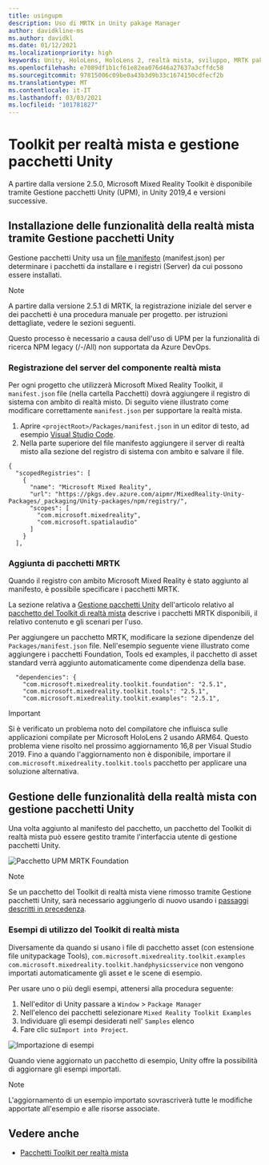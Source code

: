 ```yaml
---
title: usingupm
description: Uso di MRTK in Unity pakage Manager
author: davidkline-ms
ms.author: davidkl
ms.date: 01/12/2021
ms.localizationpriority: high
keywords: Unity, HoloLens, HoloLens 2, realtà mista, sviluppo, MRTK pakages,
ms.openlocfilehash: e7089df1b1cf61e82ea076d46a27637a3cffdc58
ms.sourcegitcommit: 97815006c09be0a43b3d9b33c1674150cdfecf2b
ms.translationtype: MT
ms.contentlocale: it-IT
ms.lasthandoff: 03/03/2021
ms.locfileid: "101781827"
---
```

# <a name="mixed-reality-toolkit-and-unity-package-manager"></a>Toolkit per realtà mista e gestione pacchetti Unity

A partire dalla versione 2.5.0, Microsoft Mixed Reality Toolkit è disponibile tramite Gestione pacchetti Unity (UPM), in Unity 2019,4 e versioni successive.

## <a name="installing-mixed-reality-features-using-the-unity-package-manager"></a>Installazione delle funzionalità della realtà mista tramite Gestione pacchetti Unity

Gestione pacchetti Unity usa un [file manifesto](https://docs.unity3d.com/Manual/upm-manifestPkg.html) (manifest.json) per determinare i pacchetti da installare e i registri (Server) da cui possono essere installati.

> [!Note]
> A partire dalla versione 2.5.1 di MRTK, la registrazione iniziale del server e dei pacchetti è una procedura manuale per progetto. per istruzioni dettagliate, vedere le sezioni seguenti.
>
> Questo processo è necessario a causa dell'uso di UPM per la funzionalità di ricerca NPM legacy (/-/All) non supportata da Azure DevOps.

### <a name="registering-the-mixed-reality-component-server"></a>Registrazione del server del componente realtà mista

Per ogni progetto che utilizzerà Microsoft Mixed Reality Toolkit, il `manifest.json` file (nella cartella Pacchetti) dovrà aggiungere il registro di sistema con ambito di realtà misto. Di seguito viene illustrato come modificare correttamente `manifest.json` per supportare la realtà mista.

1. Aprire `<projectRoot>/Packages/manifest.json` in un editor di testo, ad esempio [Visual Studio Code](https://code.visualstudio.com/).
1. Nella parte superiore del file manifesto aggiungere il server di realtà misto alla sezione del registro di sistema con ambito e salvare il file.

```
{
  "scopedRegistries": [
    {
      "name": "Microsoft Mixed Reality",
      "url": "https://pkgs.dev.azure.com/aipmr/MixedReality-Unity-Packages/_packaging/Unity-packages/npm/registry/",
      "scopes": [
        "com.microsoft.mixedreality",
        "com.microsoft.spatialaudio"
      ]
    }
  ],
```

### <a name="adding-mrtk-packages"></a>Aggiunta di pacchetti MRTK

Quando il registro con ambito Microsoft Mixed Reality è stato aggiunto al manifesto, è possibile specificare i pacchetti MRTK.

La sezione relativa a [Gestione pacchetti Unity](../packages-releases/MRTK_Packages.md#unity-package-manager) dell'articolo relativo al [pacchetto del Toolkit di realtà mista](../packages-releases/MRTK_Packages.md) descrive i pacchetti MRTK disponibili, il relativo contenuto e gli scenari per l'uso.

Per aggiungere un pacchetto MRTK, modificare la sezione dipendenze del `Packages/manifest.json` file. Nell'esempio seguente viene illustrato come aggiungere i pacchetti Foundation, Tools ed examples, il pacchetto di asset standard verrà aggiunto automaticamente come dipendenza della base.

```
  "dependencies": {
    "com.microsoft.mixedreality.toolkit.foundation": "2.5.1",
    "com.microsoft.mixedreality.toolkit.tools": "2.5.1",
    "com.microsoft.mixedreality.toolkit.examples": "2.5.1",
```

> [!IMPORTANT]
> Si è verificato un problema noto del compilatore che influisca sulle applicazioni compilate per Microsoft HoloLens 2 usando ARM64. Questo problema viene risolto nel prossimo aggiornamento 16,8 per Visual Studio 2019. Fino a quando l'aggiornamento non è disponibile, importare il `com.microsoft.mixedreality.toolkit.tools` pacchetto per applicare una soluzione alternativa.

## <a name="managing-mixed-reality-features-with-the-unity-package-manager"></a>Gestione delle funzionalità della realtà mista con gestione pacchetti Unity

Una volta aggiunto al manifesto del pacchetto, un pacchetto del Toolkit di realtà mista può essere gestito tramite l'interfaccia utente di gestione pacchetti Unity.

![Pacchetto UPM MRTK Foundation](../features/images/packaging/MRTK_FoundationUPM.png)

> [!Note]
> Se un pacchetto del Toolkit di realtà mista viene rimosso tramite Gestione pacchetti Unity, sarà necessario aggiungerlo di nuovo usando i [passaggi descritti in precedenza](#adding-mrtk-packages).

### <a name="using-mixed-reality-toolkit-examples"></a>Esempi di utilizzo del Toolkit di realtà mista

Diversamente da quando si usano i file di pacchetto asset (con estensione file unitypackage Tools), `com.microsoft.mixedreality.toolkit.examples` `com.microsoft.mixedreality.toolkit.handphysicsservice` non vengono importati automaticamente gli asset e le scene di esempio.

Per usare uno o più degli esempi, attenersi alla procedura seguente:

1. Nell'editor di Unity passare a `Window` > `Package Manager`
1. Nell'elenco dei pacchetti selezionare `Mixed Reality Toolkit Examples`
1. Individuare gli esempi desiderati nell' `Samples` elenco
1. Fare clic su`Import into Project`.

![Importazione di esempi](../features/images/packaging/MRTK_ExamplesUpm.png)

Quando viene aggiornato un pacchetto di esempio, Unity offre la possibilità di aggiornare gli esempi importati.

> [!Note]
> L'aggiornamento di un esempio importato sovrascriverà tutte le modifiche apportate all'esempio e alle risorse associate.

## <a name="see-also"></a>Vedere anche

- [Pacchetti Toolkit per realtà mista](../packages-releases/MRTK_Packages.md)
